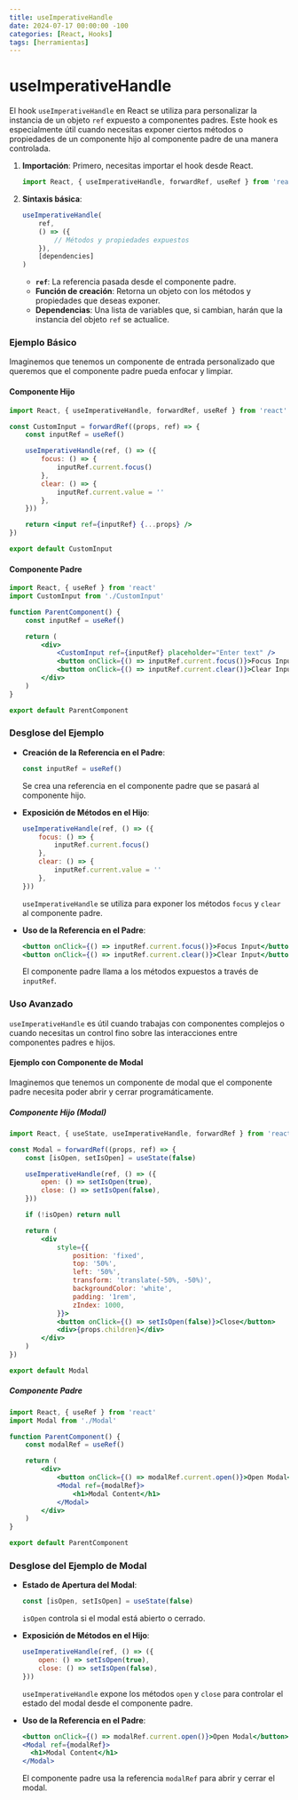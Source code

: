 ```yaml
---
title: useImperativeHandle
date: 2024-07-17 00:00:00 -100
categories: [React, Hooks]
tags: [herramientas]
---
```


# useImperativeHandle

El hook `useImperativeHandle` en React se utiliza para personalizar la instancia de un objeto `ref` expuesto a componentes padres. Este hook es especialmente útil cuando necesitas exponer ciertos métodos o propiedades de un componente hijo al componente padre de una manera controlada.

1. **Importación**: Primero, necesitas importar el hook desde React.

    ```jsx
    import React, { useImperativeHandle, forwardRef, useRef } from 'react'
    ```

2. **Sintaxis básica**:
    ```jsx
    useImperativeHandle(
        ref,
        () => ({
            // Métodos y propiedades expuestos
        }),
        [dependencies]
    )
    ```
    - **`ref`**: La referencia pasada desde el componente padre.
    - **Función de creación**: Retorna un objeto con los métodos y propiedades que deseas exponer.
    - **Dependencias**: Una lista de variables que, si cambian, harán que la instancia del objeto `ref` se actualice.

### Ejemplo Básico

Imaginemos que tenemos un componente de entrada personalizado que queremos que el componente padre pueda enfocar y limpiar.

#### Componente Hijo

```jsx
import React, { useImperativeHandle, forwardRef, useRef } from 'react'

const CustomInput = forwardRef((props, ref) => {
    const inputRef = useRef()

    useImperativeHandle(ref, () => ({
        focus: () => {
            inputRef.current.focus()
        },
        clear: () => {
            inputRef.current.value = ''
        },
    }))

    return <input ref={inputRef} {...props} />
})

export default CustomInput
```

#### Componente Padre

```jsx
import React, { useRef } from 'react'
import CustomInput from './CustomInput'

function ParentComponent() {
    const inputRef = useRef()

    return (
        <div>
            <CustomInput ref={inputRef} placeholder="Enter text" />
            <button onClick={() => inputRef.current.focus()}>Focus Input</button>
            <button onClick={() => inputRef.current.clear()}>Clear Input</button>
        </div>
    )
}

export default ParentComponent
```

### Desglose del Ejemplo

-   **Creación de la Referencia en el Padre**:

    ```jsx
    const inputRef = useRef()
    ```

    Se crea una referencia en el componente padre que se pasará al componente hijo.

-   **Exposición de Métodos en el Hijo**:

    ```jsx
    useImperativeHandle(ref, () => ({
        focus: () => {
            inputRef.current.focus()
        },
        clear: () => {
            inputRef.current.value = ''
        },
    }))
    ```

    `useImperativeHandle` se utiliza para exponer los métodos `focus` y `clear` al componente padre.

-   **Uso de la Referencia en el Padre**:
    ```jsx
    <button onClick={() => inputRef.current.focus()}>Focus Input</button>
    <button onClick={() => inputRef.current.clear()}>Clear Input</button>
    ```
    El componente padre llama a los métodos expuestos a través de `inputRef`.

### Uso Avanzado

`useImperativeHandle` es útil cuando trabajas con componentes complejos o cuando necesitas un control fino sobre las interacciones entre componentes padres e hijos.

#### Ejemplo con Componente de Modal

Imaginemos que tenemos un componente de modal que el componente padre necesita poder abrir y cerrar programáticamente.

##### Componente Hijo (Modal)

```jsx
import React, { useState, useImperativeHandle, forwardRef } from 'react'

const Modal = forwardRef((props, ref) => {
    const [isOpen, setIsOpen] = useState(false)

    useImperativeHandle(ref, () => ({
        open: () => setIsOpen(true),
        close: () => setIsOpen(false),
    }))

    if (!isOpen) return null

    return (
        <div
            style={{
                position: 'fixed',
                top: '50%',
                left: '50%',
                transform: 'translate(-50%, -50%)',
                backgroundColor: 'white',
                padding: '1rem',
                zIndex: 1000,
            }}>
            <button onClick={() => setIsOpen(false)}>Close</button>
            <div>{props.children}</div>
        </div>
    )
})

export default Modal
```

##### Componente Padre

```jsx
import React, { useRef } from 'react'
import Modal from './Modal'

function ParentComponent() {
    const modalRef = useRef()

    return (
        <div>
            <button onClick={() => modalRef.current.open()}>Open Modal</button>
            <Modal ref={modalRef}>
                <h1>Modal Content</h1>
            </Modal>
        </div>
    )
}

export default ParentComponent
```

### Desglose del Ejemplo de Modal

-   **Estado de Apertura del Modal**:

    ```jsx
    const [isOpen, setIsOpen] = useState(false)
    ```

    `isOpen` controla si el modal está abierto o cerrado.

-   **Exposición de Métodos en el Hijo**:

    ```jsx
    useImperativeHandle(ref, () => ({
        open: () => setIsOpen(true),
        close: () => setIsOpen(false),
    }))
    ```

    `useImperativeHandle` expone los métodos `open` y `close` para controlar el estado del modal desde el componente padre.

-   **Uso de la Referencia en el Padre**:
    ```jsx
    <button onClick={() => modalRef.current.open()}>Open Modal</button>
    <Modal ref={modalRef}>
      <h1>Modal Content</h1>
    </Modal>
    ```
    El componente padre usa la referencia `modalRef` para abrir y cerrar el modal.
